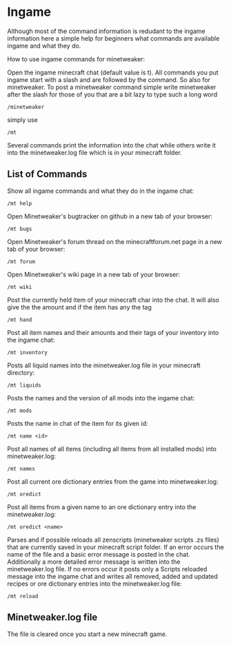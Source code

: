 # Ingame
Although most of the command information is redudant to the ingame information here a simple help for beginners what commands are available ingame and what they do.

How to use ingame commands for minetweaker:

Open the ingame minecraft chat (default value is t). All commands you put ingame start with a slash and are followed by the command. So also for minetweaker. To post a minetweaker command simple write minetweaker after the slash for those of you that are a bit lazy to type such a long word

```
/minetweaker
```
simply use

```
/mt
```
Several commands print the information into the chat while others write it into the minetweaker.log file which is in your minecraft folder.

## List of Commands
Show all ingame commands and what they do in the ingame chat:

```
/mt help
```
Open Minetweaker's bugtracker on github in a new tab of your browser:

```
/mt bugs
```
Open Minetweaker's forum thread on the minecraftforum.net page in a new tab of your browser:

```
/mt forum
```
Open Minetweaker's wiki page in a new tab of your browser:

```
/mt wiki
```
Post the currently held item of your minecraft char into the chat. It will also give the the amount and if the item has any the tag

```
/mt hand
```
Post all item names and their amounts and their tags of your inventory into the ingame chat:

```
/mt inventory
```
Posts all liquid names into the minetweaker.log file in your minecraft directory:

```
/mt liquids
```
Posts the names and the version of all mods into the ingame chat:

```
/mt mods
```
Posts the name in chat of the item for its given id:

```
/mt name <id>
```
Post all names of all items (including all items from all installed mods) into minetweaker.log:

```
/mt names
```
Post all current ore dictionary entries from the game into minetweaker.log:

```
/mt oredict
```
Post all items from a given name to an ore dictionary entry into the minetweaker.log:

```
/mt oredict <name>
```
Parses and if possible reloads all zenscripts (minetweaker scripts .zs files) that are currently saved in your minecraft script folder. If an error occurs the name of the file and a basic error message is posted in the chat. Additionally a more detailed error message is written into the minetweaker.log file. If no errors occur it posts only a Scripts reloaded message into the ingame chat and writes all removed, added and updated recipes or ore dictionary entries into the minetweaker.log file:

```
/mt reload
```
## Minetweaker.log file
The file is cleared once you start a new minecraft game.